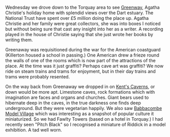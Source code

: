 Wednesday we drove down to the Torquay area to see
[Greenway](https://www.nationaltrust.org.uk/greenway),
Agatha Christie's holiday home with splendid views over the Dart estuary. The National Trust have spent over &pound;5 million doing the place up. Agatha Christie and her family were great collectors, she was into boxes I noticed but without being sure that cast any insight into her as a writer. A recording played in the house of Christie saying that she just wrote her books by writing them.

Greenaway was requisitioned during the war for the American coastguard (Killerton housed a school in passing.) One American drew a frieze round the walls of one of the rooms which is now part of the attractions of the place. At the time was it just graffiti? Perhaps cave art was graffiti? We now ride on steam trains and trams for enjoyment, but in their day trains and trams were probably resented.

On the way back from Greenaway we dropped in on
[Kent's Caverns](https://www.kents-cavern.co.uk/),
or down would be more apt. Limestone caves, rock formations which with imagination are faces and organs and churches. Giant bears used to hibernate deep in the caves, in the true darkness one finds deep underground. But they were vegetarian happily. We also saw
[Babbacombe Model Village](https://www.model-village.co.uk/)
which was interesting as a snapshot of popular culture it miniaturized. So we had Fawlty Towers (based on a hotel in Torquay.) I had recently seen "Pitch Black" so I recognised a miniature of Riddick in a model exhibition. A tad well worn.
